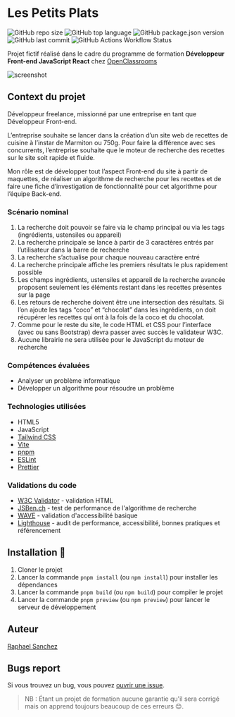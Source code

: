 # Les Petits Plats

![GitHub repo size](https://img.shields.io/github/repo-size/raphaelsanchez/oc-p7-les-petits-plats)
![GitHub top language](https://img.shields.io/github/languages/top/raphaelsanchez/oc-p7-les-petits-plats)
![GitHub package.json version](https://img.shields.io/github/v/tag/raphaelsanchez/oc-p7-les-petits-plats?label=version&sort=semver)
![GitHub last commit](https://img.shields.io/github/last-commit/raphaelsanchez/oc-p7-les-petits-plats)
![GitHub Actions Workflow Status](https://img.shields.io/github/actions/workflow/status/raphaelsanchez/oc-p7-les-petits-plats/static-deploy.yml)

Projet fictif réalisé dans le cadre du programme de formation **Développeur Front-end JavaScript React** chez [OpenClassrooms](https://openclassrooms.com)

![screenshot](https://github.com/raphaelsanchez/oc-p7-les-petits-plats/assets/6806913/1756bce9-0b49-4638-9876-f9dbc43e8d05)

## Context du projet

Développeur freelance, missionné par une entreprise en tant que Développeur Front-end.

L’entreprise souhaite se lancer dans la création d’un site web de recettes de cuisine à l’instar de Marmiton ou 750g. Pour faire la différence avec ses concurrents, l’entreprise souhaite que le moteur de recherche des recettes sur le site soit rapide et fluide.

Mon rôle est de développer tout l’aspect Front-end du site à partir de maquettes, de réaliser un algorithme de recherche pour les recettes et de faire une fiche d’investigation de fonctionnalité pour cet algorithme pour l’équipe Back-end.

### Scénario nominal

1. La recherche doit pouvoir se faire via le champ principal ou via les tags (ingrédients, ustensiles ou appareil)
2. La recherche principale se lance à partir de 3 caractères entrés par l’utilisateur dans la barre de recherche
3. La recherche s’actualise pour chaque nouveau caractère entré
4. La recherche principale affiche les premiers résultats le plus rapidement possible
5. Les champs ingrédients, ustensiles et appareil de la recherche avancée proposent seulement les éléments restant dans les recettes présentes sur la page
6. Les retours de recherche doivent être une intersection des résultats. Si l’on ajoute les tags “coco” et “chocolat” dans les ingrédients, on doit récupérer les recettes qui ont à la fois de la coco et du chocolat.
7. Comme pour le reste du site, le code HTML et CSS pour l’interface (avec ou sans Bootstrap) devra passer avec succès le validateur W3C.
8. Aucune librairie ne sera utilisée pour le JavaScript du moteur de recherche

### Compétences évaluées

- Analyser un problème informatique
- Développer un algorithme pour résoudre un problème

### Technologies utilisées

- HTML5
- JavaScript
- [Tailwind CSS](https://tailwindcss.com/)
- [Vite](https://vitejs.dev/)
- [pnpm](https://pnpm.io/)
- [ESLint](https://eslint.org/)
- [Prettier](https://prettier.io/)

### Validations du code

- [W3C Validator](https://validator.w3.org/) - validation HTML
- [JSBen.ch](https://jsben.ch/) - test de performance de l'algorithme de recherche
- [WAVE](https://wave.webaim.org/) - validation d'accessibilité basique
- [Lighthouse](https://developers.google.com/web/tools/lighthouse) - audit de performance, accessibilité, bonnes pratiques et référencement

## Installation 🚀

1. Cloner le projet
2. Lancer la commande `pnpm install` (ou `npm install`) pour installer les dépendances
3. Lancer la commande `pnpm build` (ou `npm build`) pour compiler le projet
4. Lancer la commande `pnpm preview` (ou `npm preview`) pour lancer le serveur de développement

## Auteur

[Raphael Sanchez](https://www.linkedin.com/in/raphael-sanchez-design/)

## Bugs report

Si vous trouvez un bug, vous pouvez [ouvrir une issue](https://github.com/raphaelsanchez/oc-p7-les-petits-plats/issues).

> NB : Étant un projet de formation aucune garantie qu'il sera corrigé mais on apprend toujours beaucoup de ces erreurs 😊.

